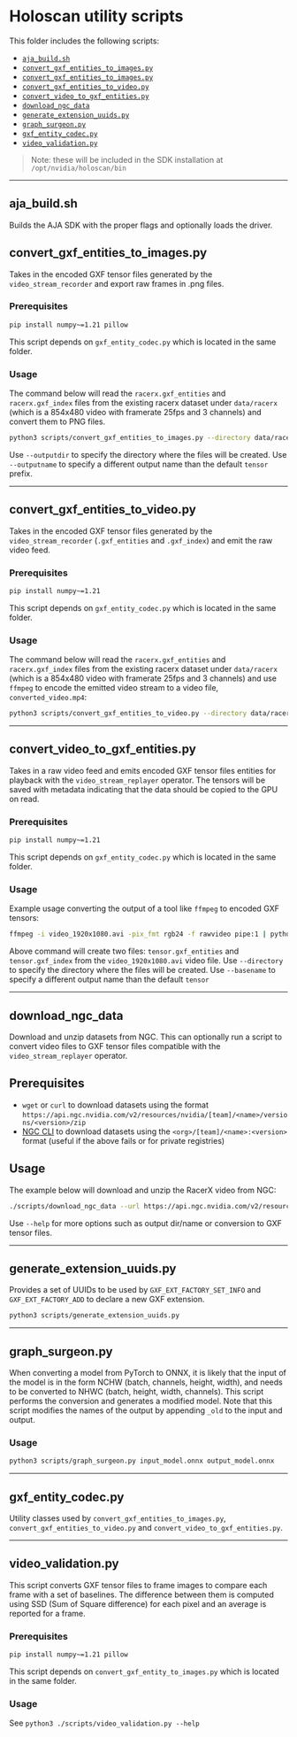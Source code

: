 # Holoscan utility scripts

This folder includes the following scripts:

- [`aja_build.sh`](#aja_build)
- [`convert_gxf_entities_to_images.py`](#convert_gxf_entities_to_imagespy)
- [`convert_gxf_entities_to_images.py`](#convert_gxf_entities_to_imagespy)
- [`convert_gxf_entities_to_video.py`](#convert_gxf_entities_to_videopy)
- [`convert_video_to_gxf_entities.py`](#convert_video_to_gxf_entitiespy)
- [`download_ngc_data`](#download_ngc_data)
- [`generate_extension_uuids.py`](#generate_extension_uuidspy)
- [`graph_surgeon.py`](#graph_surgeonpy)
- [`gxf_entity_codec.py`](#gxf_entity_codecpy)
- [`video_validation.py`](#video_validationpy)

> Note: these will be included in the SDK installation at `/opt/nvidia/holoscan/bin`

____

## aja_build.sh

Builds the AJA SDK with the proper flags and optionally loads the driver.

## convert_gxf_entities_to_images.py

Takes in the encoded GXF tensor files generated by the `video_stream_recorder` and export raw frames in .png files.

### Prerequisites

```sh
pip install numpy~=1.21 pillow
```

This script depends on `gxf_entity_codec.py` which is located in the same folder.

### Usage

The command below will read the `racerx.gxf_entities` and `racerx.gxf_index` files from the existing racerx dataset under `data/racerx` (which is a 854x480 video with framerate 25fps and 3 channels) and convert them to PNG files.

```sh
python3 scripts/convert_gxf_entities_to_images.py --directory data/racerx --basename racerx
```

Use `--outputdir` to specify the directory where the files will be created.
Use `--outputname` to specify a different output name than the default `tensor` prefix.

____

## convert_gxf_entities_to_video.py

Takes in the encoded GXF tensor files generated by the `video_stream_recorder` (`.gxf_entities` and `.gxf_index`) and emit the raw video feed.

### Prerequisites

```sh
pip install numpy~=1.21
```

This script depends on `gxf_entity_codec.py` which is located in the same folder.

### Usage

The command below will read the `racerx.gxf_entities` and `racerx.gxf_index` files from the existing racerx dataset under `data/racerx` (which is a 854x480 video with framerate 25fps and 3 channels) and use `ffmpeg` to encode the emitted video stream to a video file, `converted_video.mp4`:

```sh
python3 scripts/convert_gxf_entities_to_video.py --directory data/racerx --basename racerx | ffmpeg -f rawvideo -pix_fmt rgb24 -s 854x480 -r 25 -i - -f mp4 -vcodec libx264 -pix_fmt yuv420p -r 25 -y racerx-medium.mp4
```

____

## convert_video_to_gxf_entities.py

Takes in a raw video feed and emits encoded GXF tensor files entities for playback with the `video_stream_replayer` operator.  The tensors will be saved with metadata indicating that the data should be copied to the GPU on read.

### Prerequisites

```sh
pip install numpy~=1.21
```

This script depends on `gxf_entity_codec.py` which is located in the same folder.

### Usage

Example usage converting the output of a tool like `ffmpeg` to encoded GXF tensors:

```sh
ffmpeg -i video_1920x1080.avi -pix_fmt rgb24 -f rawvideo pipe:1 | python3 scripts/convert_video_to_gxf_entities.py --width 1920 --height 1080 --channels 3 --framerate 30
```

Above command will create two files: `tensor.gxf_entities` and `tensor.gxf_index` from the `video_1920x1080.avi` video file.
Use `--directory` to specify the directory where the files will be created.
Use `--basename` to specify a different output name than the default `tensor`

____

## download_ngc_data

Download and unzip datasets from NGC. This can optionally run a script to convert video files to GXF tensor files compatible with the `video_stream_replayer` operator.

## Prerequisites

- `wget` or `curl` to download datasets using the format `https://api.ngc.nvidia.com/v2/resources/nvidia/[team]/<name>/versions/<version>/zip`
- [NGC CLI](https://ngc.nvidia.com/setup/installers/cli) to download datasets using the `<org>/[team]/<name>:<version>` format (useful if the above fails or for private registries)

## Usage

The example below will download and unzip the RacerX video from NGC:

```sh
./scripts/download_ngc_data --url https://api.ngc.nvidia.com/v2/resources/nvidia/clara-holoscan/holoscan_racerx_video/versions/20231009/zip
```

Use `--help` for more options such as output dir/name or conversion to GXF tensor files.

____

## generate_extension_uuids.py

Provides a set of UUIDs to be used by `GXF_EXT_FACTORY_SET_INFO` and `GXF_EXT_FACTORY_ADD` to declare a new GXF extension.

``` sh
python3 scripts/generate_extension_uuids.py
```

____

## graph_surgeon.py

When converting a model from PyTorch to ONNX, it is likely that the input of the model is in the form NCHW (batch, channels, height, width), and needs to be converted to NHWC (batch, height, width, channels). This script performs the conversion and generates a modified model.
Note that this script modifies the names of the output by appending `_old` to the input and output.

### Usage

```bash
python3 scripts/graph_surgeon.py input_model.onnx output_model.onnx
```

____

## gxf_entity_codec.py

Utility classes used by `convert_gxf_entities_to_images.py`, `convert_gxf_entities_to_video.py` and `convert_video_to_gxf_entities.py`.

____

## video_validation.py

This script converts GXF tensor files to frame images to compare each frame with a set of baselines. The difference between them is computed using SSD (Sum of Square difference) for each pixel and an average is reported for a frame.

### Prerequisites

```sh
pip install numpy~=1.21 pillow
```

This script depends on `convert_gxf_entity_to_images.py` which is located in the same folder.

### Usage

See `python3 ./scripts/video_validation.py --help`
